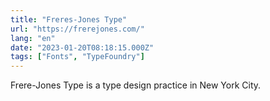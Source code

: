 ```yaml
---
title: "Freres-Jones Type"
url: "https://frerejones.com/"
lang: "en"
date: "2023-01-20T08:18:15.000Z"
tags: ["Fonts", "TypeFoundry"]
---
```


Frere-Jones Type is a type design practice in New York City.
